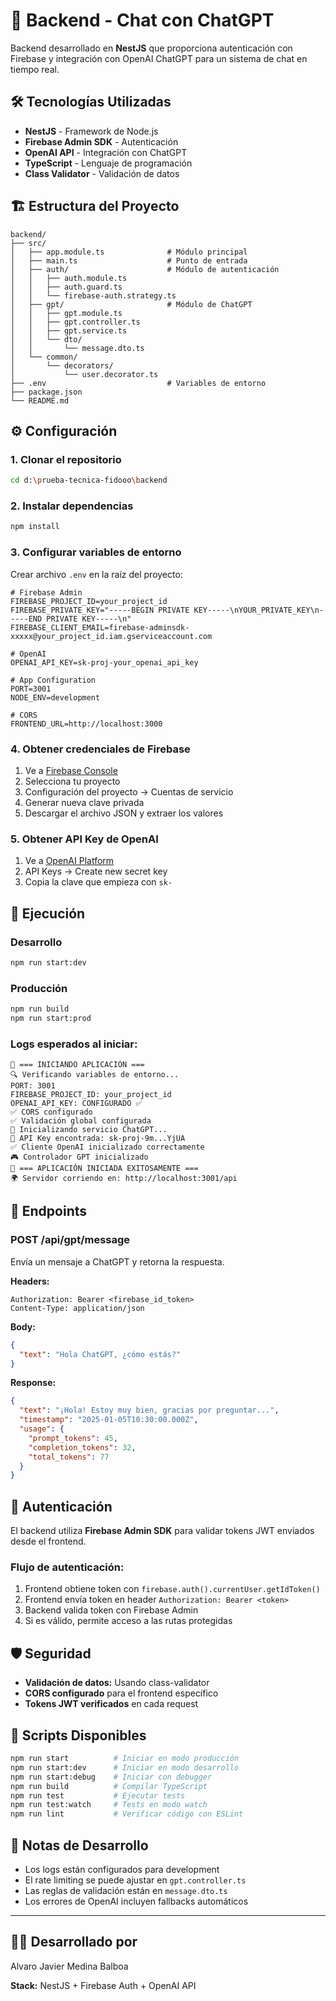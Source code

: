 # 🚀 Backend - Chat con ChatGPT

Backend desarrollado en **NestJS** que proporciona autenticación con Firebase y integración con OpenAI ChatGPT para un sistema de chat en tiempo real.

## 🛠️ Tecnologías Utilizadas

- **NestJS** - Framework de Node.js
- **Firebase Admin SDK** - Autenticación
- **OpenAI API** - Integración con ChatGPT
- **TypeScript** - Lenguaje de programación
- **Class Validator** - Validación de datos


## 🏗️ Estructura del Proyecto

```
backend/
├── src/
│   ├── app.module.ts              # Módulo principal
│   ├── main.ts                    # Punto de entrada
│   ├── auth/                      # Módulo de autenticación
│   │   ├── auth.module.ts
│   │   ├── auth.guard.ts
│   │   └── firebase-auth.strategy.ts
│   ├── gpt/                       # Módulo de ChatGPT
│   │   ├── gpt.module.ts
│   │   ├── gpt.controller.ts
│   │   ├── gpt.service.ts
│   │   └── dto/
│   │       └── message.dto.ts
│   └── common/
│       └── decorators/
│           └── user.decorator.ts
├── .env                           # Variables de entorno
├── package.json
└── README.md
```

## ⚙️ Configuración

### 1. **Clonar el repositorio**
```bash
cd d:\prueba-tecnica-fidooo\backend
```

### 2. **Instalar dependencias**
```bash
npm install
```

### 3. **Configurar variables de entorno**
Crear archivo `.env` en la raíz del proyecto:

```env
# Firebase Admin
FIREBASE_PROJECT_ID=your_project_id
FIREBASE_PRIVATE_KEY="-----BEGIN PRIVATE KEY-----\nYOUR_PRIVATE_KEY\n-----END PRIVATE KEY-----\n"
FIREBASE_CLIENT_EMAIL=firebase-adminsdk-xxxxx@your_project_id.iam.gserviceaccount.com

# OpenAI
OPENAI_API_KEY=sk-proj-your_openai_api_key

# App Configuration
PORT=3001
NODE_ENV=development

# CORS
FRONTEND_URL=http://localhost:3000
```

### 4. **Obtener credenciales de Firebase**
1. Ve a [Firebase Console](https://console.firebase.google.com/)
2. Selecciona tu proyecto
3. Configuración del proyecto → Cuentas de servicio
4. Generar nueva clave privada
5. Descargar el archivo JSON y extraer los valores

### 5. **Obtener API Key de OpenAI**
1. Ve a [OpenAI Platform](https://platform.openai.com/)
2. API Keys → Create new secret key
3. Copia la clave que empieza con `sk-`

## 🚀 Ejecución

### **Desarrollo**
```bash
npm run start:dev
```

### **Producción**
```bash
npm run build
npm run start:prod
```

### **Logs esperados al iniciar:**
```
🚀 === INICIANDO APLICACIÓN ===
🔍 Verificando variables de entorno...
PORT: 3001
FIREBASE_PROJECT_ID: your_project_id
OPENAI_API_KEY: CONFIGURADO ✅
✅ CORS configurado
✅ Validación global configurada
🚀 Inicializando servicio ChatGPT...
🔑 API Key encontrada: sk-proj-9m...YjUA
✅ Cliente OpenAI inicializado correctamente
🎮 Controlador GPT inicializado
🎉 === APLICACIÓN INICIADA EXITOSAMENTE ===
🌍 Servidor corriendo en: http://localhost:3001/api
```

## 📡 Endpoints

### **POST /api/gpt/message**
Envía un mensaje a ChatGPT y retorna la respuesta.

**Headers:**
```
Authorization: Bearer <firebase_id_token>
Content-Type: application/json
```

**Body:**
```json
{
  "text": "Hola ChatGPT, ¿cómo estás?"
}
```

**Response:**
```json
{
  "text": "¡Hola! Estoy muy bien, gracias por preguntar...",
  "timestamp": "2025-01-05T10:30:00.000Z",
  "usage": {
    "prompt_tokens": 45,
    "completion_tokens": 32,
    "total_tokens": 77
  }
}
```

## 🔐 Autenticación

El backend utiliza **Firebase Admin SDK** para validar tokens JWT enviados desde el frontend.

### **Flujo de autenticación:**
1. Frontend obtiene token con `firebase.auth().currentUser.getIdToken()`
2. Frontend envía token en header `Authorization: Bearer <token>`
3. Backend valida token con Firebase Admin
4. Si es válido, permite acceso a las rutas protegidas

## 🛡️ Seguridad

- **Validación de datos:** Usando class-validator
- **CORS configurado** para el frontend específico
- **Tokens JWT verificados** en cada request

## 🔧 Scripts Disponibles

```bash
npm run start          # Iniciar en modo producción
npm run start:dev      # Iniciar en modo desarrollo
npm run start:debug    # Iniciar con debugger
npm run build          # Compilar TypeScript
npm run test           # Ejecutar tests
npm run test:watch     # Tests en modo watch
npm run lint           # Verificar código con ESLint
```

## 📝 Notas de Desarrollo

- Los logs están configurados para development
- El rate limiting se puede ajustar en `gpt.controller.ts`
- Las reglas de validación están en `message.dto.ts`
- Los errores de OpenAI incluyen fallbacks automáticos

---

## 👨‍💻 Desarrollado por

Alvaro Javier Medina Balboa

**Stack:** NestJS + Firebase Auth + OpenAI API